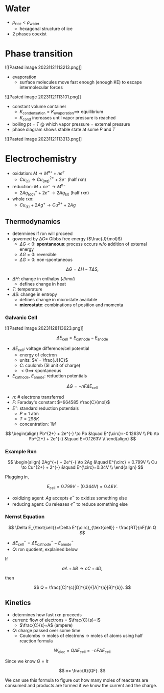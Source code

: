 # Water

- $\rho_{\text{rice}}<\rho_{\text{water}}$
	- hexagonal structure of ice
- 2 phases coexist

# Phase transition

![[Pasted image 20231121113213.png]]

- evaporation
	- surface molecules move fast enough (enough KE) to escape intermolecular forces
 
![[Pasted image 20231121113101.png]] 

- constant volume container
	- $K_{\text{condensation}} = K_{\text{evaporation}} \implies$ equilibrium
	- $K_{\text{cond}}$ increases until vapor pressure is reached
- boiling pt = $T$ @ which vapor pressure = external pressure
- phase diagram shows stable state at some $P$ and $T$

![[Pasted image 20231121113313.png]]

# Electrochemistry

- oxidation: $M\to M^{n+} + ne^{e}$
	- $Cu_{(s)}\to Cu_{(aq)}^{2+}+2e^{-}$ (half rxn)
- reduction: $M + ne^{-} \to M^{n-}$
	- $2Ag_{(aq)}^{+}+2e^{-}\to 2Ag_{(s)}$ (half rxn)
- whole rxn: 
	- $Cu_{(s)}+2Ag^{+}\to Cu^{2+}+2Ag$

## Thermodynamics

- determines if rxn will proceed
- governed by $\Delta G=$ Gibbs free energy ($\frac{J}{mol}$)
	- $\Delta G<0$: **spontaneous**: process occurs w/o addition of external energy
	- $\Delta G = 0$: reversible
	- $\Delta G>0$: non-spontaneous

$$
\Delta G = \Delta H - T\Delta S,
$$

- $\Delta H$: change in enthalpy ($J / mol$)
	- defines change in heat
- $T$: temperature
- $\Delta S$: change in entropy
	- defines change in microstate available
	- **microstate**: combinations of position and momenta

### Galvanic Cell

![[Pasted image 20231128113623.png]]

$$
\Delta E_{\text{cell}} = E_{\text{cathode}} - E_{\text{anode}}
$$

- $\Delta E_{\text{cell}}$: voltage difference/cel potential
	- energy of electron
	- units: $V = \frac{J}{C}$
	- $C$: coulomb (SI unit of charge)
	- $<0 \implies$ spontaneous
- $E_{\text{cathode}}$, $E_{\text{anode}}$: reduction potentials

$$
\Delta G=-nF\Delta E_{\text{cell}}
$$

- $n$: # electrons transferred
- $F$: Faraday's constant $=964585 \frac{C}{mol}$
- $E^{\circ}$: standard reduction potentials
	- $P=1\text{ atm}$
	- $T=298K$
	- concentration: $1M$
 
$$
\begin{align}
Pb^{2+} + 2e^{-} \to Pb &\quad E^{\circ}=-0.1263V \\
Pb \to Pb^{2+} + 2e^{-} &\quad E=0.1263V \\
\end{align}
$$

### Example Rxn

$$
\begin{align}
2Ag^{+} + 2e^{-} \to 2Ag &\quad E^{\circ} = 0.799V \\
Cu \to Cu^{2+} + 2^{-} &\quad E^{\circ}=0.34V \\
\end{align}
$$

Plugging in,

$$
E_{\text{cell}} = 0.799V-(0.344V)=0.46V.
$$

- oxidizing agent: $Ag$ accepts $e^{-}$ to oxidize something else
- reducing agent: $Cu$ releases $e^{-}$ to reduce something else

### Nernst Equation

$$
\Delta E_{\text{cell}}=\Delta E^{\circ}_{\text{cell}} - \frac{RT}{nF}\ln Q
$$

- $\Delta E^{\circ}_{\text{cell}}=\Delta E^{\circ}_{\text{cathode}}-E^{\circ}_{\text{anode}}$
- $Q$: rxn quotient, explained below

If

$$
aA + bB \to cC + dD,
$$

then 

$$
Q = \frac{[C]^{c}[D]^{d}}{[A]^{a}[B]^{b}}.
$$

## Kinetics

- determines how fast rxn proceeds
- current: flow of electrons = $\frac{C}{s}=I$
	- $\frac{C}{s}=A$ (ampere)
- $Q$: charge passed over some time
	- Coulombs $\to$ moles of electrons $\to$ moles of atoms using half reaction formula

$$
W_{\text{elec}}=Q\Delta E_{\text{cell}} = -nF\Delta E_{\text{cell}}
$$

Since we know $Q=It$

$$
n= \frac{It}{QF}.
$$

We can use this formula to figure out how many moles of reactants are consumed and products are formed if we know the current and the charge.
